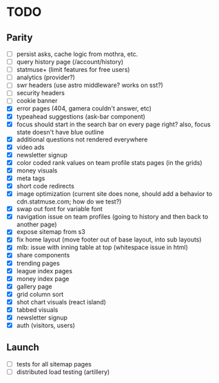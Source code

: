 # TODO

## Parity

- [ ] persist asks, cache logic from mothra, etc.
- [ ] query history page (/account/history)
- [ ] statmuse+ (limit features for free users)
- [ ] analytics (provider?)
- [ ] swr headers (use astro middleware? works on sst?)
- [ ] security headers
- [ ] cookie banner
- [x] error pages (404, gamera couldn't answer, etc)
- [x] typeahead suggestions (ask-bar component)
- [x] focus should start in the search bar on every page right? also, focus state doesn't have blue outline
- [x] additional questions not rendered everywhere
- [x] video ads
- [x] newsletter signup
- [x] color coded rank values on team profile stats pages (in the grids)
- [x] money visuals
- [x] meta tags
- [x] short code redirects
- [x] image optimization (current site does none, should add a behavior to cdn.statmuse.com; how do we test?)
- [x] swap out font for variable font
- [x] navigation issue on team profiles (going to history and then back to another page)
- [x] expose sitemap from s3
- [x] fix home layout (move footer out of base layout, into sub layouts)
- [x] mlb: issue with inning table at top (whitespace issue in html)
- [x] share components
- [x] trending pages
- [x] league index pages
- [x] money index page
- [x] gallery page
- [x] grid column sort
- [x] shot chart visuals (react island)
- [x] tabbed visuals
- [x] newsletter signup
- [x] auth (visitors, users)

## Launch

- [ ] tests for all sitemap pages
- [ ] distributed load testing (artillery)
